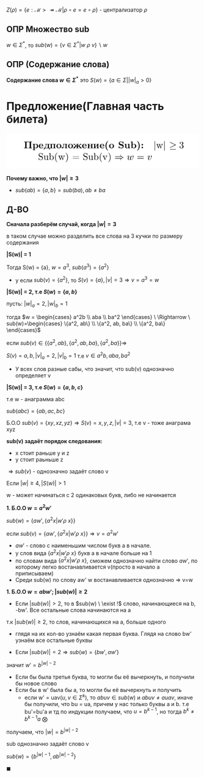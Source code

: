 $Z(\rho) = \{e: \mathcal{M} >\twoheadrightarrow \mathcal{M}| \rho \circ e = e\circ \rho\}$ - централизатор $\rho$

## ОПР Множество sub

$w \in \Sigma^{*}$, то $sub(w) = \{v \in \Sigma^{*}| w\ \rho \ v\} \backslash {w}$

## ОПР (Содержание слова)

**Содержание слова $w \in \Sigma^{*}$** это $S(w) = \{a \in \Sigma| |w|_a > 0\}$


# Предложение(Главная часть билета)
![alt text](image.png)

**Почему важно, что $|w| \ge 3$**
* $sub(ab) = \{a,b\} = sub(ba), ab\neq ba$

## Д-ВО

**Сначала разберём случай, когда $|w| = 3$**

в таком случае можно разделить все слова на 3 кучки по размеру содержания

**|S(w)| = 1**

Тогда S(w) = {a}, $w = a^3$, $sub(a^3) = \{a^2\}$

* у если $sub(v) = \{a^2\}$, то $S(v)=\{a\}, |v| = 3 \Rightarrow v = a^3 = w$

**|S(w)| = 2, т.е $S(w) = \{a,b\}$**

пусть: $|w|_a = 2, |w|_b=1$ 

тогда $w = \begin{cases}
    a^2b \\
    aba \\
    ba^2
\end{cases} \ \Rightarrow \ sub(w)=\begin{cases}
    \{a^2, ab\} \\
    \{a^2, ab, ba\} \\
    \{a^2, ba\}
\end{cases}$

если $sub(v) \in \{\{a^2, ab\}, \{a^2, ab, ba\}, \{a^2, ba\}\} \Rightarrow$

$S(v) = {a,b}, |v|_a=2, |v|_b = 1$ т.е $v \in {a^2b, aba, ba^2}$

* У всех слов разные сабы, что значит, что sub(v) однозначно определяет v

**|S(w)| = 3, т.е $S(w) = \{a,b,c\}$**

т.е w - анаграмма abc

$sub(abc) = \{ab, ac, bc\}$ 

Б.О.О $sub(v) = \{xy,xz,yz\} \Rightarrow S(v) = {x,y,z}, |v|=3$, т.е v - тоже анаграма xyz

**sub(v) задаёт порядок следования:**
* x стоит раньше y и z
* y стоит раьньше z

$\Rightarrow sub(v)$ - однозначно задаёт слово v

Если $|w| \ge 4, |S(w)|>1$

w - может начинаться с 2 одинаковых букв, либо не начинается

**1. Б.О.О $w =a^2 w'$**

$sub(w) = \{aw', \{a^2x|w' \rho \ x\}\}$

если $sub(v) = \{aw', \{a^2x|w' \rho \ x\}\} \Rightarrow v = a^2w'$
* $aw'$ - слово с наименьшим числом букв a в начале.
* у слов вида $\{a^2x|w' \rho \ x\}$ букв a в начале больше на 1
* по словам вида $\{a^2x|w' \rho \ x\}$, сможем однозначно найти слово $aw'$, по которому легко востанавливается v(просто в начало a приписываем)
* Среди sub(w) по слову aw' w востанавливается однозначно $\Rightarrow$ v=w

**1. Б.О.О $w =abw' ;|sub(w)|\ge 2$**

* Если $|sub(w)| > 2$, то в $sub(w) \ \exist !$ слово, начинающиеся на b, -bw'. Все остальные слова начинаются на а

т.к $|sub(w)|\ge 2$, то слов, начинающихся на а, больше одного

* глядя на их кол-во узнаём какая первая буква. Глядя на слово bw' узнаём все остальные буквы

* Если $|sub(w)| = 2 \Rightarrow sub(w)= \{bw', aw'\}$

значит $w' = b^{|w|-2}$
  * Если бы была третья буква, то могли бы её вычеркнуть, и получили бы новое слово
  * Если бы в w' была бы а, то могли бы её вычеркнуть и получить
    * если w' = uav($u,v \in \Sigma^k$), то $abuv \in sub(w)$ и $abuv \neq auav$, иначе бы получили, что bu = ua, причем у нас только буквы a и b. т.е bu'=bu'a и тд по индукции получаем, что $u = b^{k-1}$, но тогда $b^k \neq b^{k-1}a$ $\bigotimes$ 

получаем, что $|w| = b^{|w|-2}$

sub однозначно задаёт слово v

$sub(w) = \{b^{|w|-1}, ab^{|w|-2}\}$

$\blacksquare$